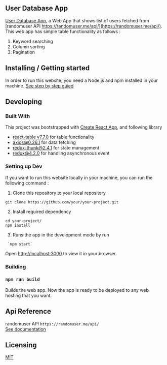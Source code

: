 ## User Database App

[User Database App](https://diksepta.github.io/userDatabase/), a Web App that shows list of users fetched from [randomuser API https://randomuser.me/api/](https://randomuser.me/api/). This web app has simple table functionality as follows :

<ol>
    <li>Keyword searching</li>
    <li>Column sorting</li>
    <li>Pagination</li>
</ol>

## Installing / Getting started

In order to run this website, you need a Node.js and npm installed in your machine.
[See step by step guied](https://docs.npmjs.com/downloading-and-installing-node-js-and-npm)

## Developing

### Built With

This project was bootstrapped with [Create React App](https://github.com/facebook/create-react-app), and following library

- [react-table v7.7.0](https://react-table.tanstack.com/) for table functionality
- [axios@0.26.1](https://axios-http.com/) for data fetching
- [redux-thunk@2.4.1](https://redux.js.org/) for state management
- [redux@4.2.0](https://redux.js.org/) for handling asynchronous event

### Setting up Dev

If you want to run this website locally in your machine, you can run the following command : <br>

1. Clone this repository to your local repository

```shell
git clone https://github.com/your/your-project.git
```

2. Install required dependency

```shell
cd your-project/
npm install
```

3. Runs the app in the development mode by run

```shell
 `npm start`
```

Open [http://localhost:3000](http://localhost:3000) to view it in your browser.

### Building

### `npm run build`

Builds the web app. Now the app is ready to be deployed to any web hosting that you want.

## Api Reference

randomuser API `https://randomuser.me/api/`<br>
[See documentation](https://randomuser.me/)

## Licensing

[MIT](https://opensource.org/licenses/MIT)
